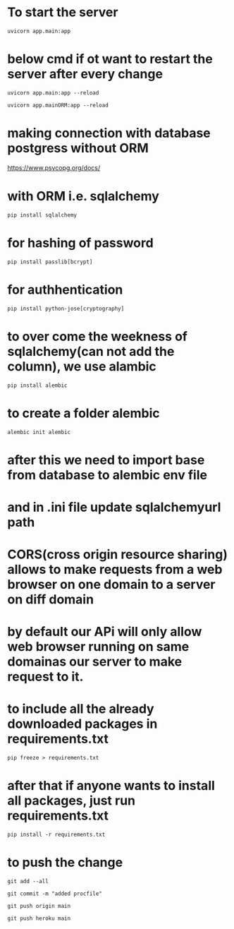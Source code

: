 # To start the server
````
uvicorn app.main:app
````
# below  cmd if  ot want to restart the server after every change
````
uvicorn app.main:app --reload
````
````
uvicorn app.mainORM:app --reload
````

# making connection with database postgress without ORM
https://www.psycopg.org/docs/

# with ORM i.e. sqlalchemy
````
pip install sqlalchemy
````

# for hashing of password
````
pip install passlib[bcrypt]
````

# for authhentication
````
pip install python-jose[cryptography]
````

# to over come the weekness of sqlalchemy(can not add the column), we use alambic
````
pip install alembic
````
# to create a folder alembic
````
alembic init alembic
````
# after this we need to import base from database to alembic env file
# and in .ini file update sqlalchemyurl path

# CORS(cross origin resource sharing) allows to make requests from a web browser on one domain to a server on diff domain
# by default our APi will only allow web browser running on same domainas our server to make request to it.

# to include all the already downloaded packages in requirements.txt
````
pip freeze > requirements.txt
````
# after that if anyone wants to install all packages, just run requirements.txt
````
pip install -r requirements.txt
````

# to push the change
````
git add --all
````
````
git commit -m "added procfile"
````
````
git push origin main
````
````
git push heroku main
````